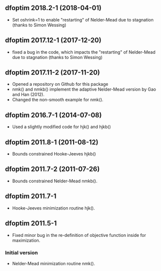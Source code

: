 ## dfoptim 2018.2-1 (2018-04-01)

  * Set oshrink=1 to enable "restarting" of Nelder-Mead 
    due to stagnation (thanks to Simon Wessing)

## dfoptim 2017.12-1 (2017-12-20)

  * fixed a bug in the code, which impacts the "restarting" 
    of Nelder-Mead due to stagnation (thanks to Simon Wessing)

## dfoptim 2017.11-2 (2017-11-20)

  * Opened a repository on Github for this package
  * nmk() and nmkb() implement the adaptive Nelder-Mead
    version by Gao and Han (2012).
  * Changed the non-smooth example for nmk().

## dfoptim 2016.7-1 (2014-07-08)

  * Used a slightly modified code for hjk() and hjkb()

## dfoptim 2011.8-1 (2011-08-12)

  * Bounds constrained Hooke-Jeeves hjkb()

## dfoptim 2011.7-2 (2011-07-26)

  * Bounds constrained Nelder-Mead nmkb().

## dfoptim 2011.7-1

  * Hooke-Jeeves minimization routine hjk().

## dfoptim 2011.5-1

  * Fixed minor bug in the re-definition of objective function inside
    for maximization.

### Initial version

  * Nelder-Mead minimization routine nmk().
